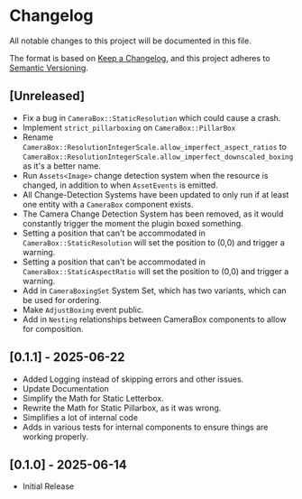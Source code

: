 # Changelog
All notable changes to this project will be documented in this file.

The format is based on [Keep a Changelog](https://keepachangelog.com/en/1.1.0/),
and this project adheres to [Semantic Versioning](https://semver.org/spec/v2.0.0.html).


## [Unreleased]
- Fix a bug in `CameraBox::StaticResolution` which could cause a crash.
- Implement `strict_pillarboxing` on `CameraBox::PillarBox`
- Rename `CameraBox::ResolutionIntegerScale.allow_imperfect_aspect_ratios` to `CameraBox::ResolutionIntegerScale.allow_imperfect_downscaled_boxing` as it's a better name.
- Run `Assets<Image>` change detection system when the resource is changed, in addition to when `AssetEvents` is emitted.
- All Change-Detection Systems have been updated to only run if at least one entity with a `CameraBox` component exists.
- The Camera Change Detection System has been removed, as it would constantly trigger the moment the plugin boxed something.
- Setting a position that can't be accommodated in `CameraBox::StaticResolution` will set the position to (0,0) and trigger a warning.
- Setting a position that can't be accommodated in `CameraBox::StaticAspectRatio` will set the position to (0,0) and trigger a warning.
- Add in `CameraBoxingSet` System Set, which has two variants, which can be used for ordering.
- Make `AdjustBoxing` event public.
- Add in `Nesting` relationships between CameraBox components to allow for composition.

## [0.1.1] - 2025-06-22  
- Added Logging instead of skipping errors and other issues.
- Update Documentation
- Simplify the Math for Static Letterbox.
- Rewrite the Math for Static Pillarbox, as it was wrong.
- Simplifies a lot of internal code
- Adds in various tests for internal components to ensure things are working properly.

## [0.1.0] - 2025-06-14  
- Initial Release

